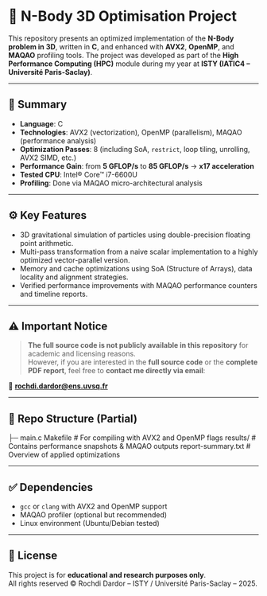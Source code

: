 # 🧠 N-Body 3D Optimisation Project

This repository presents an optimized implementation of the **N-Body problem in 3D**, written in **C**, and enhanced with **AVX2**, **OpenMP**, and **MAQAO** profiling tools. The project was developed as part of the **High Performance Computing (HPC)** module during my year at **ISTY (IATIC4 – Université Paris-Saclay)**.

---

## 🚀 Summary

- **Language**: C  
- **Technologies**: AVX2 (vectorization), OpenMP (parallelism), MAQAO (performance analysis)
- **Optimization Passes**: 8 (including SoA, `restrict`, loop tiling, unrolling, AVX2 SIMD, etc.)
- **Performance Gain**: from **5 GFLOP/s** to **85 GFLOP/s** → **x17 acceleration**  
- **Tested CPU**: Intel® Core™ i7-6600U  
- **Profiling**: Done via MAQAO micro-architectural analysis

---

## ⚙️ Key Features

- 3D gravitational simulation of particles using double-precision floating point arithmetic.
- Multi-pass transformation from a naive scalar implementation to a highly optimized vector-parallel version.
- Memory and cache optimizations using SoA (Structure of Arrays), data locality and alignment strategies.
- Verified performance improvements with MAQAO performance counters and timeline reports.

---

## ⚠️ Important Notice

> **The full source code is not publicly available in this repository** for academic and licensing reasons.  
> However, if you are interested in the **full source code** or the **complete PDF report**, feel free to **contact me directly via email**:

📩 **rochdi.dardor@ens.uvsq.fr**

---

## 📂 Repo Structure (Partial)

├─ main.c 
     Makefile # For compiling with AVX2 and OpenMP flags
     results/ # Contains performance snapshots & MAQAO outputs
     report-summary.txt # Overview of applied optimizations

---

## ✅ Dependencies

- `gcc` or `clang` with AVX2 and OpenMP support
- MAQAO profiler (optional but recommended)
- Linux environment (Ubuntu/Debian tested)

---

## 📜 License

This project is for **educational and research purposes only**.  
All rights reserved © Rochdi Dardor – ISTY / Université Paris-Saclay – 2025.
